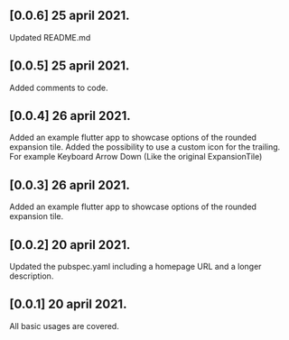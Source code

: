 ## [0.0.6] 25 april 2021.

Updated README.md

## [0.0.5] 25 april 2021.

Added comments to code.

## [0.0.4] 26 april 2021.

Added an example flutter app to showcase options of the rounded expansion tile. Added the possibility to use a custom icon for the trailing. For example Keyboard Arrow Down (Like the original ExpansionTile)

## [0.0.3] 26 april 2021.

Added an example flutter app to showcase options of the rounded expansion tile.

## [0.0.2] 20 april 2021.

Updated the pubspec.yaml including a homepage URL and a longer description.

## [0.0.1] 20 april 2021.

All basic usages are covered.
